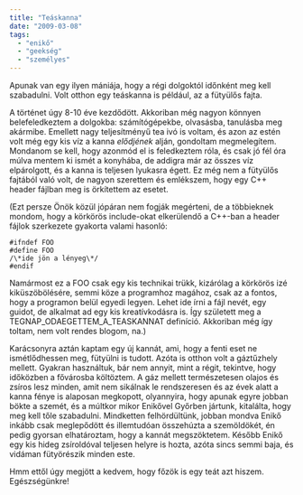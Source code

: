 ```yaml
---
title: "Teáskanna"
date: "2009-03-08"
tags: 
  - "enikő"
  - "geekség"
  - "személyes"
---
```


Apunak van egy ilyen mániája, hogy a régi dolgoktól időnként meg kell szabadulni. Volt otthon egy teáskanna is például, az a fütyülős fajta.

A történet úgy 8-10 éve kezdődött. Akkoriban még nagyon könnyen belefeledkeztem a dolgokba: számítógépekbe, olvasásba, tanulásba meg akármibe. Emellett nagy teljesítményű tea ivó is voltam, és azon az estén volt még egy kis víz a kanna _elődjének_ alján, gondoltam megmelegítem. Mondanom se kell, hogy azonmód el is feledkeztem róla, és csak jó fél óra múlva mentem ki ismét a konyhába, de addigra már az összes víz elpárolgott, és a kanna is teljesen lyukasra égett. Ez még nem a fütyülős fajtából való volt, de nagyon szerettem és emlékszem, hogy egy C++ header fájlban meg is örkítettem az esetet.

(Ezt persze Önök közül jópáran nem fogják megérteni, de a többieknek mondom, hogy a körkörös include-okat elkerülendő a C++-ban a header fájlok szerkezete gyakorta valami hasonló:

```
#ifndef FOO
#define FOO
/\*ide jön a lényeg\*/
#endif
```

Namármost ez a FOO csak egy kis technikai trükk, kizárólag a körkörös izé kiküszöbölésére, semmi köze a programhoz magához, csak az a fontos, hogy a programon belül egyedi legyen. Lehet ide írni a fájl nevét, egy guidot, de alkalmat ad egy kis kreatívkodásra is. Így született meg a TEGNAP\_ODAEGETTEM\_A\_TEASKANNAT definíció. Akkoriban még így toltam, nem volt rendes blogom, na.)

Karácsonyra aztán kaptam egy új kannát, ami, hogy a fenti eset ne ismétlődhessen meg, fütyülni is tudott. Azóta is otthon volt a gáztűzhely mellett. Gyakran használtuk, bár nem annyit, mint a régit, tekintve, hogy időközben a fővárosba költöztem. A gáz mellett természetesen olajos és zsíros lesz minden, amit nem sikálnak le rendszeresen és az évek alatt a kanna fénye is alaposan megkopott, olyannyira, hogy apunak egyre jobban bökte a szemét, és a múltkor mikor Enikővel Győrben jártunk, kitalálta, hogy meg kell tőle szabadulni. Mindketten felhördültünk, jobban mondva Enikő inkább csak meglepődött és illemtudóan összehúzta a szemöldökét, én pedig gyorsan elhatároztam, hogy a kannát megszöktetem. Később Enikő egy kis hideg zsíroldóval teljesen helyre is hozta, azóta sincs semmi baja, és vidáman fütyörészik minden este.

Hmm ettől úgy megjött a kedvem, hogy főzök is egy teát azt hiszem. Egészségünkre!
